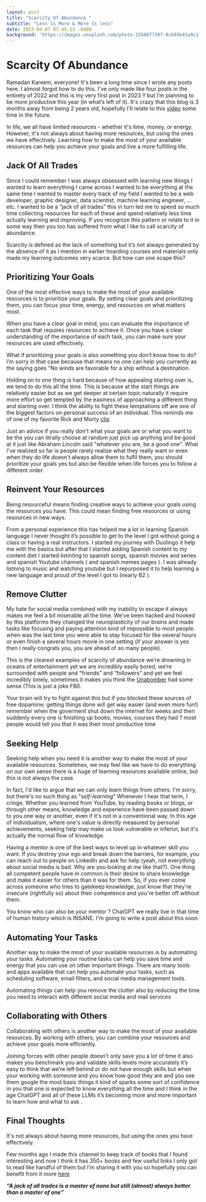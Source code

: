 ```yaml
---
layout: post
title: "Scarcity Of Abundance "
subtitle: "Less Is More & More Is less"
date: 2023-04-07 07:45:13 -0400
background: 'https://images.unsplash.com/photo-1558877397-9cb93e41a9c1?ixlib=rb-4.0.3&ixid=MnwxMjA3fDB8MHxwaG90by1wYWdlfHx8fGVufDB8fHx8&auto=format&fit=crop&w=2069&q=80'
---
```


# Scarcity Of Abundance

Ramadan Kareem, everyone! It's been a long time since I wrote any posts here. I almost forgot how to do this. I've only made like four posts in the entirety of 2022 and this is my very first post in 2023 !! but I’m planning to be more productive this year (in what’s left of it). It's crazy that this blog is 3 months away from being 2 years old, hopefully I'll relate to this [video](https://www.youtube.com/watch?v=vyVpRiqOvt4) some time in the future.

In life, we all have limited resources - whether it's time, money, or energy. However, it's not always about having more resources, but using the ones we have effectively. Learning how to make the most of your available resources can help you achieve your goals and live a more fulfilling life.

## Jack Of All Trades

Since I could remember I was always obsessed with learning new things I wanted to learn everything I came across I wanted to be everything at the same time I wanted to master every track of my field I wanted to be a web developer, graphic designer, data scientist, machine learning engineer, … etc. I wanted to be a “jack of all trades” this in turn led me to spend so much time collecting resources for each of these and spend relatively less time actually learning and improving. If you recognize this pattern or relate to it in some way then you too has suffered from what I like to call scarcity of abundance.

Scarcity is defined as the lack of something but it’s not always generated by the absence of it as I mention in earlier hoarding courses and materials only made my learning outcomes very scarce. But how can one scape this? 

## Prioritizing Your Goals

One of the most effective ways to make the most of your available resources is to prioritize your goals. By setting clear goals and prioritizing them, you can focus your time, energy, and resources on what matters most.

When you have a clear goal in mind, you can evaluate the importance of each task that requires resources to achieve it. Once you have a clear understanding of the importance of each task, you can make sure your resources are used effectively. 

What if prioritizing your goals is also something you don’t know how to do? I’m sorry in that case because that means no one can help you currently as the saying goes “No winds are favorable for a ship without a destination. 

Holding on to one thing is hard because of how appealing starting over is, we tend to do this all the time. This is because at the start things are relatively easier but as we get deeper at certain topic naturally  it require more effort so get tempted by the easiness of approaching a different thing and starting over. I think the ability to fight these temptations off are one of the biggest factors on personal success of an individual. This reminds me of one of my favorite Rick and Morty [clip](https://www.youtube.com/watch?v=OXqkTzyifJQ)

Just an advice if you really don't what your goals are or what you want to be the you can litrally choose at random just pick up anything and be good at it just like Abraham Lincoln said "whatever you are, be a good one". What I've realized so far is people rarely realize what they really want or even when they do life doesn't always allow them to fulfil them, you should prioritize your goals yes but also be flexible when life forces you to follow a different order.

## Reinvent Your Resources

Being resourceful means finding creative ways to achieve your goals using the resources you have. This could mean finding free resources or using resources in new ways.

From a personal experience this has helped me a lot in learning Spanish language I never thought it’s possible to get to the level I got without going a class or having a real instructors. I started my journey with Duolingo it help me with the basics but after that I started adding Spanish content to my content diet I started listinting to spanish songs, spanish movies and series and spanish Youtube channels ( and spanish memes pages ). I was already listning to music and watching youtube but I repurposed it to help learning a new language and proud of the level I got to (nearly B2 ).

## Remove Clutter

My hate for social media combined with my inability to escape it always makes me feel a bit miserable all the time. We’ve been hacked and hooked by this platforms they changed the neuroplasticity of our brains and made tasks like focusing and paying attention kind of impossible to most people. when was the last time you were able to stay focused for like several hours or even finish a several hours movie in one setting (if your answer is yes then I really congrats you, you are ahead of so many people).

This is the clearest examples of scarcity of abundance we’re drowning in oceans of entertainment yet we are incredibly easily bored, we’re surrounded with people and “friends” and “followers” and yet we feel incredibly lonely, sometimes it makes you think the [Unabomber](https://www.washingtonpost.com/wp-srv/national/longterm/unabomber/manifesto.text.htm) had some sense (This is just a joke FBI). 

Your brain will try to fight against this but if you blocked these sources of free dopamine; getting things done will get way easier (and even more fun!) remember when the goverment shut down the internet for weeks and then suddenly every one is finishing up books, movies, courses they had ? most people would tell you that it was their most productive time 

## Seeking Help

Seeking help when you need it is another way to make the most of your available resources. Sometimes, we may feel like we have to do everything on our own sense there is a huge of learning resources available online, but this is not always the case.

In fact, I'd like to argue that we can only learn things from others. I'm sorry, but there's no such thing as "*self-learning*" Whenever I hear that term, I cringe. Whether you learned from YouTube, by reading books or blogs, or through other means, knowledge and experience have been passed down to you one way or another, even if it's not in a conventional way. In this age of individualism, where one's value is directly measured by personal achievements, seeking help may make us look vulnerable or inferior, but it's actually the normal flow of knowledge.

Having a mentor is one of the best ways to level up in whatever skill you want. If you destroy your ego and break down the barriers, for example, you can reach out to people on LinkedIn and ask for help (yeah, not everything about social media is bad. Why are you looking at me like that?). One thing all competent people have in common is their desire to share knowledge and make it easier for others than it was for them. So, if you ever come across someone who tries to gatekeep knowledge, just know that they're insecure (rightfully so) about their competence and you're better off without them.

You know who can also be your mentor ? ChatGPT we really live in that time of human history which is INSANE. I'm going to write a post about this soon.

## Automating Your Tasks

Another way to make the most of your available resources is by automating your tasks. Automating your routine tasks can help you save time and energy that you can use on other important things. There are many tools and apps available that can help you automate your tasks, such as scheduling software, email filters, and social media management tools.

Automating things can help you remove the clutter also by reducing the time you need to interact with different social media and mail services

## Collaborating with Others

Collaborating with others is another way to make the most of your available resources. By working with others, you can combine your resources and achieve your goals more efficiently. 

Joining forces with other people doesn’t only save you a lot of time it also makes you benchmark you and validate skills levels more accurately it’s easy to think that we’re left behind or do not have enough skills but when your working with someone and you know how good they are and you see them google the most basic things it kind of sparks some sort of confidence in you that one is expected to know everything all the time and I think in the age ChatGPT and all of these LLMs it’s becoming  more and more important to learn how and what to ask .

## Final Thoughts

It's not always about having more resources, but using the ones you have effectively.

Few months ago I made this channel to keep track of books that I found interesting and now I think it has 350+ books and few useful links I only got to read like handful of them but I’m sharing it with you so hopefully you can benefit from it more [here](https://t.me/+WUcu9zDtNP84OWQ8)

***“A jack of all trades is a master of none but still (almost) always better than a master of one”***